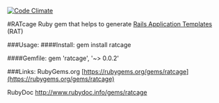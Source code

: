 [![Code Climate](https://codeclimate.com/github/AntonyBaasan/ratcage/badges/gpa.svg)](https://codeclimate.com/github/AntonyBaasan/ratcage)

#RATcage
Ruby gem that helps to generate  [Rails Application Templates](http://guides.rubyonrails.org/rails_application_templates.html) (RAT)

###Usage:
####Install:
    gem install ratcage

####Gemfile:
    gem 'ratcage', '~> 0.0.2'

###Links:
RubyGems.org [https://rubygems.org/gems/ratcage](https://rubygems.org/gems/ratcage)

RubyDoc http://www.rubydoc.info/gems/ratcage
